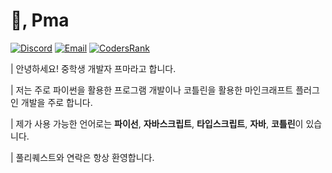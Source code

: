 
# 👋, Pma
[![Discord](https://img.shields.io/badge/@pma10-5865F2?logo=discord&logoColor=white)](https://discord.com/users/your-discord-id)
[![Email](https://img.shields.io/badge/Email-pma0719@proton.me-D14836?style=flat&logo=gmail&logoColor=white)](mailto:pmavmak10@gmail.com)
[![CodersRank](https://img.shields.io/badge/@pma10-222222?logo=codersrank&logoColor=white)](https://profile.codersrank.io/user/pma10)

| 안녕하세요! 중학생 개발자 프마라고 합니다.

| 저는 주로 파이썬을 활용한 프로그램 개발이나 코틀린을 활용한 마인크래프트 플러그인 개발을 주로 합니다.

| 제가 사용 가능한 언어로는 **파이선**, **자바스크립트**, **타입스크립트**, **자바**, **코틀린**이 있습니다.

| 풀리퀘스트와 연락은 항상 환영합니다.
